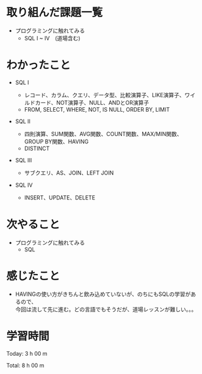 # 取り組んだ課題一覧
- プログラミングに触れてみる
  - SQL I ~ IV　(道場含む)

# わかったこと
- SQL I 
  - レコード、カラム、クエリ、データ型、比較演算子、LIKE演算子、ワイルドカード、NOT演算子、NULL、ANDとOR演算子
  - FROM, SELECT, WHERE, NOT, IS NULL, ORDER BY, LIMIT
    
- SQL II
  - 四則演算、SUM関数、AVG関数、COUNT関数、MAX/MIN関数、GROUP BY関数、HAVING
  - DISTINCT
 
- SQL III
  - サブクエリ、AS、JOIN、LEFT JOIN

- SQL IV
  - INSERT、UPDATE、DELETE

# 次やること
- プログラミングに触れてみる
  - SQL

# 感じたこと  
- HAVINGの使い方がきちんと飲み込めていないが、のちにもSQLの学習があるので、  
  今回は流して先に進む。どの言語でもそうだが、道場レッスンが難しい。。。

# 学習時間
Today: 3 h 00 m

Total: 8 h 00 m
